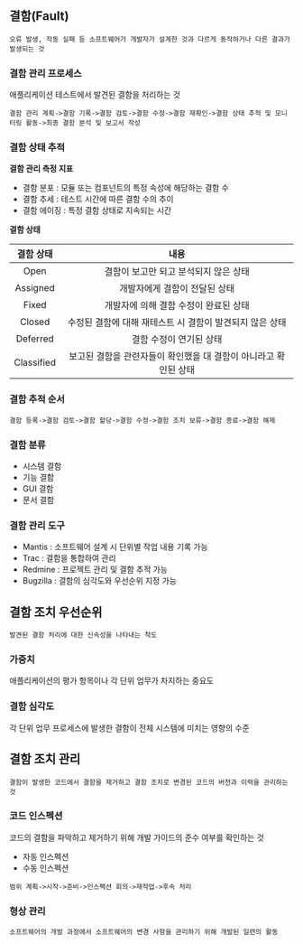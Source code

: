 ## 결함(Fault)
~~~
오류 발생, 작동 실패 등 소프트웨어가 개발자가 설계한 것과 다르게 동작하거나 다른 결과가 발생되는 것
~~~
### 결함 관리 프로세스
애플리케이션 테스트에서 발견된 결함을 처리하는 것
~~~
결함 관리 계획->결함 기록->결함 검토->결함 수정->결함 재확인->결함 상태 추적 및 모니터링 활동->최종 결함 분석 및 보고서 작성
~~~
### 결함 상태 추적
**결함 관리 측정 지표**
- 결함 분포 : 모듈 또는 컴포넌트의 특정 속성에 해당하는 결함 수
- 결함 추세 : 테스트 시간에 따른 결함 수의 추이
- 결함 에이징 : 특정 결함 상태로 지속되는 시간

**결함 상태**

|결함 상태|내용|
|:--:|:--:|
|Open|결함이 보고만 되고 분석되지 않은 상태|
|Assigned|개발자에게 결함이 전달된 상태|
|Fixed|개발자에 의해 결함 수정이 완료된 상태|
|Closed|수정된 결함에 대해 재테스트 시 결함이 발견되지 않은 상태|
|Deferred|결함 수정이 연기된 상태|
|Classified|보고된 결함을 관련자들이 확인했을 대 결함이 아니라고 확인된 상태|

### 결함 추적 순서
~~~
결함 등록->결함 검토->결함 할당->결함 수정->결함 조치 보류->결함 종료->결함 해제
~~~
### 결함 분류
- 시스템 결함
- 기능 결함
- GUI 결함
- 문서 결함
### 결함 관리 도구
- Mantis : 소프트웨어 설계 시 단위별 작업 내용 기록 가능
- Trac : 결함을 통합하여 관리
- Redmine : 프로젝트 관리 및 결함 추적 가능
- Bugzilla : 결함의 심각도와 우선순위 지정 가능
## 결함 조치 우선순위
~~~
발견된 결함 처리에 대한 신속성을 나타내는 척도
~~~
### 가중치
애플리케이션의 평가 항목이나 각 단위 업무가 차지하는 중요도
### 결함 심각도
각 단위 업무 프로세스에 발생한 결함이 전체 시스템에 미치는 영향의 수준
## 결함 조치 관리
~~~
결함이 발생한 코드에서 결함을 제거하고 결함 조치로 변경된 코드의 버전과 이력을 관리하는 것
~~~
### 코드 인스펙션
코드의 결함을 파악하고 제거하기 위해 개발 가이드의 준수 여부를 확인하는 것
- 자동 인스펙션
- 수동 인스펙션
~~~
범위 계획->시작->준비->인스펙션 회의->재작업->후속 처리
~~~
### 형상 관리
~~~
소프트웨어의 개발 과정에서 소프트웨어의 변경 사항을 관리하기 위해 개발된 일련의 활동
~~~

